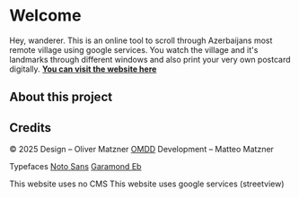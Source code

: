 # Welcome

Hey, wanderer. This is an online tool to scroll through Azerbaijans most remote village using google services. You watch the village and it's landmarks through different windows and also print your very own postcard digitally.
**[You can visit the website here](https://khinaligremote.olivermatzner.com/)**

## About this project


## Credits
© 2025
Design – Oliver Matzner [OMDD](https://olivermatzner.com)
Development – Matteo Matzner

Typefaces
[Noto Sans](https://fonts.google.com/noto/specimen/Noto+Sans)
[Garamond Eb](https://fonts.google.com/specimen/EB+Garamond)

This website uses no CMS
This website uses google services (streetview)
